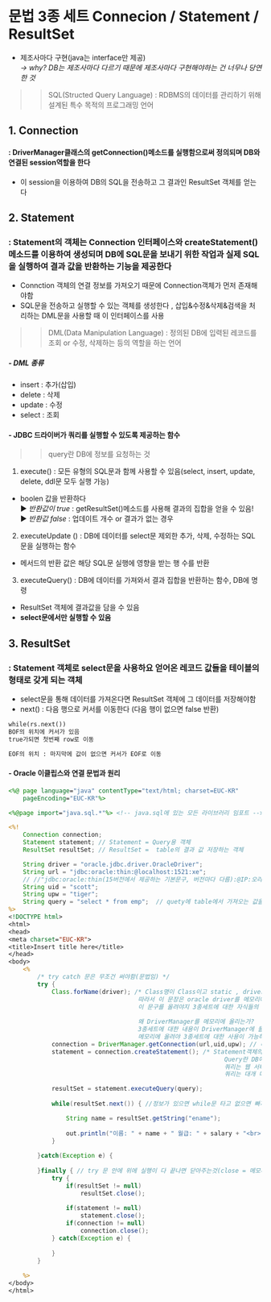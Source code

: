 # 문법 3종 세트  Connecion / Statement / ResultSet
- 제조사마다 구현(java는 interface만 제공) <br>
*→ why? DB는 제조사마다 다르기 때문에 제조사마다 구현해야하는 건 너무나 당연한 것*

>> SQL(Structed Query Language) : RDBMS의 데이터를 관리하기 위해 설계된 특수 목적의 프로그래밍 언어 

## 1. Connection 
#### : DriverManager클래스의 getConnection()메소드를 실행함으로써 정의되며 DB와 연결된 session역할을 한다 
- 이 session을 이용하여 DB의 SQL을 전송하고 그 결과인 ResultSet 객체를 얻는다

## 2. Statement 
### : Statement의 객체는 Connection 인터페이스와 createStatement()메소드를 이용하여 생성되며 DB에 SQL문을 보내기 위한 작업과 실제 SQL을 실행하여 결과 값을 반환하는 기능을 제공한다 
- Connction 객체의 연결 정보를 가져오기 때문에 Connection객체가 먼저 존재해야함 
- SQL문을 전송하고 실행할 수 있는 객체를 생성한다 , 삽입&수정&삭제&검색을 처리하는 DML문을 사용할 때 이 인터페이스를 사용
>> DML(Data Manipulation Language) : 정의된 DB에 입력된 레코드를 조회 or 수정, 삭제하는 등의 역할을 하는 언어
##### - DML 종류
- insert : 추가(삽입)
- delete : 삭제
- update : 수정
- select : 조회 

#### - JDBC 드라이버가 쿼리를 실행할 수 있도록 제공하는 함수
>> query란 DB에 정보를 요청하는 것 

1.  execute() : 모든 유형의 SQL문과 함께 사용할 수 있음(select, insert, update, delete, ddl문 모두 실행 가능) 
- boolen 값을 반환하다 <br>
▶ *반환값이 true* : getResultSet()메소드를 사용해 결과의 집합을 얻을 수 있음! <br>
▶ *반환값 false* : 업데이트 개수 or 결과가 없는 경우

2.  executeUpdate () : DB에 데이터를 select문 제외한 추가, 삭제, 수정하는 SQL문을 실행하는 함수
- 메서드의 반환 값은 해당 SQL문 실행에 영향을 받는 행 수를 반환 


3. executeQuery() : DB에 데이터를 가져와서 결과 집합을 반환하는 함수, DB에 명령
- ResultSet 객체에 결과값을 담을 수 있음
- **select문에서만 실행할 수 있음** 

## 3. ResultSet
### : Statement 객체로 select문을 사용하요 얻어온 레코드 값들을 테이블의 형태로 갖게 되는 객체 
- select문을 통해 데이터를 가져온다면 ResultSet 객체에 그 데이터를 저장해야함
- next() : 다음 행으로 커서를 이동한다 (다음 행이 없으면 false 반환)

```jsp
while(rs.next())
BOF의 위치에 커서가 있음 
true가되면 첫번째 row로 이동

EOF의 위치 : 마지막에 값이 없으면 커서가 EOF로 이동
```

#### - Oracle 이클립스와 연결 문법과 원리
```jsp
<%@ page language="java" contentType="text/html; charset=EUC-KR"
    pageEncoding="EUC-KR"%>

<%@page import="java.sql.*"%> <!-- java.sql에 있는 모든 라이브러리 임포트 -->

<%! 
	Connection connection;
	Statement statement; // Statement = Query용 객체
	ResultSet resultSet; // ResultSet =  table의 결과 값 저장하는 객체

	String driver = "oracle.jdbc.driver.OracleDriver";
	String url = "jdbc:oracle:thin:@localhost:1521:xe"; 
    // //"jdbc:oracle:thin(15버전에서 제공하는 기본문구, 버전마다 다름):@IP:오라클port번호:xe"; 
	String uid = "scott";
	String upw = "tiger";
	String query = "select * from emp";  // quety에 table에서 가져오는 값을 대입
%>
<!DOCTYPE html>
<html>
<head>
<meta charset="EUC-KR">
<title>Insert title here</title>
</head>
<body>
	<%
		/* try catch 문은 무조건 써야함(문법임) */
		try {
			Class.forName(driver); /* Class명이 Class이고 static , driver 는 위에 oracle 드라이버 
									따라서 이 문장은 oracle driver를 메모리에 올린다는 뜻 / OracleDriver 객체 생성, 로딩한다고 표현(sqldeveloper-lib에 있음)
                                    이 문구를 올려야지 3종세트에 대한 자식들의 구현이 실행된다 
                                    
                                    왜 DriverManager를 메모리에 올리는가? 
                                    3종세트에 대한 내용이 DriverManager에 들어있기 때문에 
                                    메모리에 올려야 3종세트에 대한 사용이 가능하다 */
			connection = DriverManager.getConnection(url,uid,upw); // 내가 가지고 있는 DB와 커넥션하는 문장, 채팅처럼 연결되어있는 상태
			statement = connection.createStatement(); /* Statement객체의 정보를 Connection에서 가져오는것
			                                                Query란 DB에 정보를 요청하는 것 
                                                            쿼리는 웹 서버에 특정한 정보를 보여달라는 웹 클라이언트 요청(주로 문자열을 기반으로 한 요청이다)에 의한 처리
                                                            쿼리는 대개 데이터베이스로부터 특정한 주제어나 어귀를 찾기 위해 사용된다 */

			resultSet = statement.executeQuery(query);
			
			while(resultSet.next()) { //정보가 있으면 while문 타고 없으면 빠져나와라

				String name = resultSet.getString("ename");
				
				out.println("이름: " + name + " 월급: " + salary + "<br>");
			}
			
		}catch(Exception e) {
			
		}finally { // try 문 안에 위에 실행이 다 끝나면 닫아주는것(close = 메모리 해제해라) → 안하면 에러날수있음
			try {
				if(resultSet != null) 
					resultSet.close();
				
				if(statement != null) 
					statement.close();
				if(connection != null)
					connection.close();
			} catch(Exception e) {
				
			}
		}
	
	%>
</body>
</html> 
```


